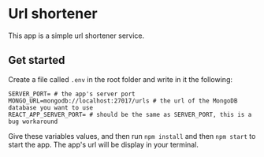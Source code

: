 # Url shortener

This app is a simple url shortener service.

## Get started

Create a file called `.env`  in the root folder and write in it the following:

```
SERVER_PORT= # the app's server port
MONGO_URL=mongodb://localhost:27017/urls # the url of the MongoDB database you want to use
REACT_APP_SERVER_PORT= # should be the same as SERVER_PORT, this is a bug workaround 
```

Give these variables values, and then run `npm install` and then `npm start` to start the app. The app's url will be display in your terminal.
